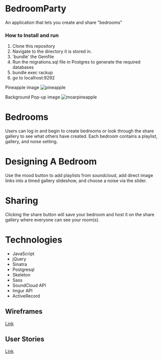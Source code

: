 # BedroomParty
An application that lets you create and share "bedrooms" 

### How to Install and run

1.  Clone this repository
2.  Navigate to the directory it is stored in.
3.  'bundle' the Gemfile
4.  Run the migrations.sql file in Postgres to generate the required databases
5. bundle exec rackup
6.  go to localhost:9292


Pineapple image
![pineapple](http://i.imgur.com/rK7RTdCm.png?1)

Background Pop-up image
![moarpineapple](http://i.imgur.com/cVB9VFRm.jpg)

# Bedrooms
Users can log in and begin to create bedrooms or look through the share gallery to 
see what others have created. Each bedroom contains a playlist, gallery, and noise setting. 

# Designing A Bedroom 
Use the mood button to add playlists from soundcloud, add direct image links into a timed 
gallery slideshow, and choose a noise via the slider. 

# Sharing
Clicking the share button will save your bedroom and host it on the share gallery where everyone
can see your room(s). 



# Technologies 

- JavaScript
- jQuery
- Sinatra
- Postgresql 
- Skeleton 
- Sass
- SoundCloud API
- Imgur API
- ActiveRecord

## Wireframes

[Link](http://imgur.com/a/uz9iZ)

## User Stories

[Link](https://docs.google.com/document/d/1Qa5y4JW0fYWnTNc18nNEpSWzuLusIqrXq1B4w0zqwEk/edit?usp=sharing)
